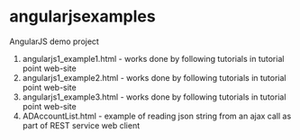 # angularjsexamples
AngularJS demo project
1. angularjs1_example1.html - works done by following tutorials in tutorial point web-site
2. angularjs1_example2.html - works done by following tutorials in tutorial point web-site
3. angularjs1_example3.html - works done by following tutorials in tutorial point web-site
4. ADAccountList.html - example of reading json string from an ajax call as part of REST service web client
